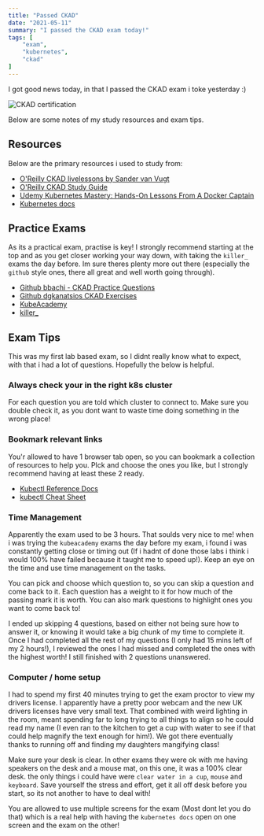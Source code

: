 ```yaml
---
title: "Passed CKAD"
date: "2021-05-11"
summary: "I passed the CKAD exam today!"
tags: [
    "exam",
    "kubernetes",
    "ckad"
]
---
```


I got good news today, in that I passed the CKAD exam i toke yesterday :)

![CKAD certification](https://www.credly.com/badges/84a00968-e228-400f-b0ed-14f3252b503c/public_url)

Below are some notes of my study resources and exam tips.

## Resources

Below are the primary resources i used to study from:

- [O'Reilly CKAD livelessons by Sander van Vugt](https://learning.oreilly.com/library/view/certified-kubernetes-application/9780136677628/)
- [O'Reilly CKAD Study Guide](https://learning.oreilly.com/library/view/certified-kubernetes-application/9781492083726/)
- [Udemy Kubernetes Mastery: Hands-On Lessons From A Docker Captain](https://www.udemy.com/course/kubernetesmastery)
- [Kubernetes docs](https://kubernetes.io/docs)

## Practice Exams

As its a practical exam, practise is key! I strongly recommend starting at the top and as you get closer working your way down, with taking the `killer_` exams the day before.
Im sure theres plenty more out there (especially the `github` style ones, there all great and well worth going through).

- [Github bbachi - CKAD Practice Questions](https://github.com/bbachi/CKAD-Practice-Questions)
- [Github dgkanatsios CKAD Exercises](https://github.com/dgkanatsios/CKAD-exercises)
- [KubeAcademy](https://kube.academy/courses/ckad-practice)
- [killer_](https://killer.sh/)

## Exam Tips

This was my first lab based exam, so I didnt really know what to expect, with that i had a lot of questions. Hopefully the below is helpful.

### Always check your in the right k8s cluster

For each question you are told which cluster to connect to. Make sure you double check it, as you dont want to waste time doing something in the wrong place!

### Bookmark relevant links

You'r allowed to have 1 browser tab open, so you can bookmark a collection of resources to help you. PIck and choose the ones you like, but I strongly recommend having at least these 2 ready.

- [Kubectl Reference Docs](https://kubernetes.io/docs/reference/generated/kubectl/kubectl-commands#set)
- [kubectl Cheat Sheet](https://kubernetes.io/docs/reference/kubectl/cheatsheet/)

### Time Management

Apparently the exam used to be 3 hours. That soulds very nice to me! when i was trying the `kubeacademy` exams the day before my exam, i found i was constantly getting close or timing out
(If i hadnt of done those labs i think i would 100% have failed because it taught me to speed up!). Keep an eye on the time and use time management on the tasks.

You can pick and choose which question to, so you can skip a question and come back to it. Each question has a weight to it for how much of the passing mark it is worth.
You can also mark questions to highlight ones you want to come back to!

I ended up skipping 4 questions, based on either not being sure how to answer it, or knowing it would take a big chunk of my time to complete it.
Once I had completed all the rest of my questions (I only had 15 mins left of my 2 hours!),
I reviewed the ones I had missed and completed the ones with the highest worth! I still finished with 2 questions unanswered.

### Computer / home setup

I had to spend my first 40 minutes trying to get the exam proctor to view my drivers license.
I apparently have a pretty poor webcam and the new UK drivers licenses have very small text. 
That combined with weird lighting in the room, meant spending far to long trying to all things to align so he could read my name
(I even ran to the kitchen to get a cup with water to see if that could help magnify the text enough for him!).
We got there eventually thanks to running off and finding my daughters mangifying class!

Make sure your desk is clear. In other exams they were ok with me having speakers on the desk and a mouse mat,
on this one, it was a 100% clear desk. the only things i could have were `clear water in a cup`,
`mouse` and `keyboard`. Save yourself the stress and effort, get it all off desk before you start, so its not another to have to deal with!

You are allowed to use multiple screens for the exam (Most dont let you do that) which is a real help with having the `kubernetes docs` open on one screen and the exam on the other!


